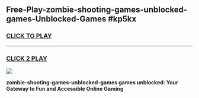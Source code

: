 
## Free-Play-zombie-shooting-games-unblocked-games-Unblocked-Games #kp5kx
<h3>
<a href="https://news.freeplayer.one?title=zombie-shooting-games-unblocked-games&ref=8M">CLICK TO PLAY</a></h3>
<hr>

<h3>
<a href="https://news.freeplayer.one?title=zombie-shooting-games-unblocked-games&ref=8M">CLICK 2 PLAY</a>
  
</h3>

<a href="https://news.freeplayer.one?title=zombie-shooting-games-unblocked-games&ref=8M"><img src="https://clearcache.store/games.png"></a>


**zombie-shooting-games-unblocked-games games unblocked: Your Gateway to Fun and Accessible Online Gaming**

